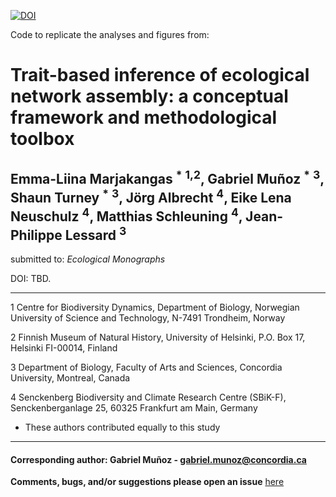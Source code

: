 

[![DOI](https://zenodo.org/badge/232598249.svg)](https://zenodo.org/badge/latestdoi/232598249)


Code to replicate the analyses and figures from:


# Trait-based inference of ecological network assembly: a conceptual framework and methodological toolbox

## Emma-Liina Marjakangas <sup>\*</sup> <sup>1,</sup><sup>2</sup>, Gabriel Muñoz <sup>\*</sup> <sup>3</sup>, Shaun Turney <sup>*</sup> <sup>3</sup>, Jörg Albrecht <sup>4</sup>, Eike Lena Neuschulz <sup>4</sup>, Matthias Schleuning <sup>4</sup>, Jean-Philippe Lessard <sup>3</sup>

submitted to: *Ecological Monographs*

DOI: TBD. 


-----------
1 Centre for Biodiversity Dynamics, Department of Biology, Norwegian University of Science and Technology, N-7491 Trondheim, Norway

2 Finnish Museum of Natural History, University of Helsinki, P.O. Box 17, Helsinki FI-00014, Finland

3 Department of Biology, Faculty of Arts and Sciences, Concordia University, Montreal, Canada

4 Senckenberg Biodiversity and Climate Research Centre (SBiK-F), Senckenberganlage 25, 60325 Frankfurt am Main, Germany

* These authors contributed equally to this study
-----------

#### Corresponding author: Gabriel Muñoz - gabriel.munoz@concordia.ca



**Comments, bugs, and/or suggestions please open an issue** [here](https://github.com/fgabriel1891/TraitBasedNetworks/issues/new)

